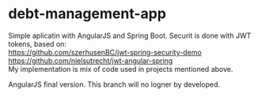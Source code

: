 # debt-management-app
Simple aplicatin with AngularJS and Spring Boot.
Securit is done with JWT tokens, based on:
<br>
https://github.com/szerhusenBC/jwt-spring-security-demo
<br>
https://github.com/nielsutrecht/jwt-angular-spring
<br>
My implementation is mix of code used in projects mentioned above.

AngularJS final version. This branch will no logner by developed.